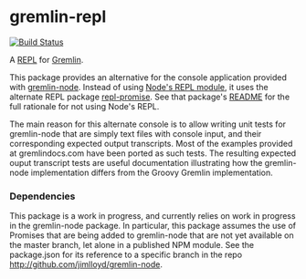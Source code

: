 gremlin-repl
============

[![Build Status](https://travis-ci.org/jimlloyd/gremlin-repl.svg)](https://travis-ci.org/jimlloyd/gremlin-repl)

A [REPL](http://en.wikipedia.org/wiki/Read%E2%80%93eval%E2%80%93print_loop) for [Gremlin](https://github.com/tinkerpop/gremlin/wiki).

This package provides an alternative for the console application provided with [gremlin-node](https://github.com/inolen/gremlin-node).
Instead of using [Node's REPL module](http://nodejs.org/api/repl.html), it uses the alternate REPL package
[repl-promise](https://github.com/jimlloyd/repl-promise). See that package's [README](https://github.com/jimlloyd/repl-promise/blob/master/README.md) for the full rationale for
not using Node's REPL.

The main reason for this alternate console is to allow writing unit tests for gremlin-node that are simply text
files with console input, and their corresponding expected output transcripts. Most of the examples provided at gremlindocs.com have been ported as such tests. The resulting expected ouput transcript tests are useful
documentation illustrating how the gremlin-node implementation differs from the Groovy Gremlin implementation.

### Dependencies

This package is a work in progress, and currently relies on work in progress in the gremlin-node package. In particular, this package assumes the use of Promises that are being added to gremlin-node that are not yet available on the master branch, let alone in a published NPM module. See the package.json for its reference to a specific branch in the repo
http://github.com/jimlloyd/gremlin-node.
